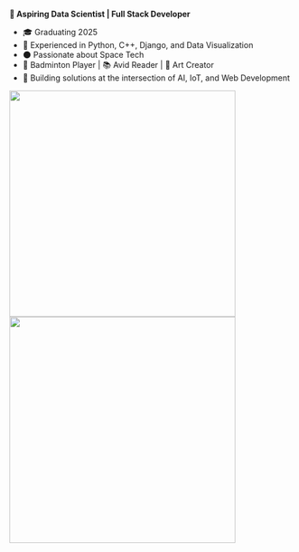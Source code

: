 **🌟 Aspiring Data Scientist | Full Stack Developer**

- 🎓  Graduating 2025
- 🚀 Experienced in Python, C++, Django, and Data Visualization
- 🌑 Passionate about Space Tech 
- 🏸 Badminton Player | 📚 Avid Reader | 🎨 Art Creator
- 🔧 Building solutions at the intersection of AI, IoT, and Web Development


<a href="https://github.com/Anuraghazra/Anuragreat">
  <img width=400 align="center" src="https://github-readme-stats.vercel.app/api/top-langs/?username=Anuragreat&layout=compact&theme=transparent" />
</a>
</br>
<a href="https://github.com/Anuragreat/Anuragreat">
  <img width=400 align="center" src="https://streak-stats.demolab.com?user=Anuragreat&theme=transparent&hide_border=true" />
</a>


<!--
**Anuragreat/Anuragreat** is a ✨ _special_ ✨ repository because its `README.md` (this file) appears on your GitHub profile.

Here are some ideas to get you started:

- 🔭 I’m currently working on ...
- 🌱 I’m currently learning ...
- 👯 I’m looking to collaborate on ...
- 🤔 I’m looking for help with ...
- 💬 Ask me about ...
- 📫 How to reach me: ...
- 😄 Pronouns: ...
- ⚡ Fun fact: ...
-->
